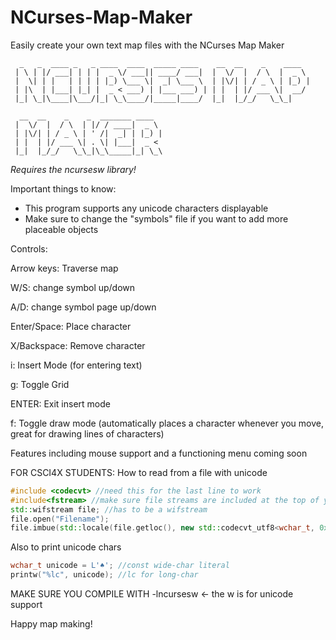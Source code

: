 # NCurses-Map-Maker
Easily create your own text map files with the NCurses Map Maker
```
  _   _  ____ _   _ ____  ____  _____ ____    __  __    _    ____
 | \ | |/ ___| | | |  _ \/ ___|| ____/ ___|  |  \/  |  / \  |  _ \
 |  \| | |   | | | | |_) \___ \|  _| \___ \  | |\/| | / _ \ | |_) |
 | |\  | |___| |_| |  _ < ___) | |___ ___) | | |  | |/ ___ \|  __/
 |_| \_|\____|\___/|_| \_\____/|_____|____/  |_|  |_/_/   \_\_|

  __  __    _    _  _______ ____
 |  \/  |  / \  | |/ / ____|  _ \
 | |\/| | / _ \ | ' /|  _| | |_) |
 | |  | |/ ___ \| . \| |___|  _ <
 |_|  |_/_/   \_\_|\_\_____|_| \_\
```

*Requires the ncursesw library!*

Important things to know:
- This program supports any unicode characters displayable
- Make sure to change the "symbols" file if you want to add more placeable objects

Controls:

Arrow keys: Traverse map

W/S: change symbol up/down

A/D: change symbol page up/down

Enter/Space: Place character

X/Backspace: Remove character

i: Insert Mode (for entering text)

g: Toggle Grid

ENTER: Exit insert mode

f: Toggle draw mode (automatically places a character whenever you move, great for drawing lines of characters)

Features including mouse support and a functioning menu coming soon

FOR CSCI4X STUDENTS: How to read from a file with unicode
```c++
#include <codecvt> //need this for the last line to work
#include<fstream> //make sure file streams are included at the top of your code
std::wifstream file; //has to be a wifstream
file.open("Filename");
file.imbue(std::locale(file.getloc(), new std::codecvt_utf8<wchar_t, 0x10ffff, std::consume_header>)); //just copy paste this line
```
Also to print unicode chars
```c++
wchar_t unicode = L'♠'; //const wide-char literal
printw("%lc", unicode); //lc for long-char
```
MAKE SURE YOU COMPILE WITH -lncursesw <- the w is for unicode support

Happy map making!
